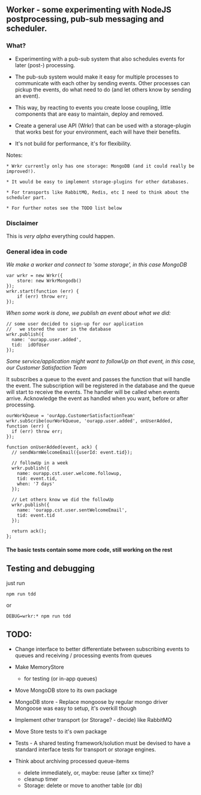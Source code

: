 ## Worker - some experimenting with NodeJS postprocessing, pub-sub messaging and scheduler.

### What?

  * Experimenting with a pub-sub system that also schedules events for later (post-) processing.

  * The pub-sub system would make it easy for multiple processes to communicate with each other by sending events. Other processes can pickup the events, do what need to do (and let others know by sending an event).

  * This way, by reacting to events you create loose coupling, little components that are easy to maintain, deploy and removed.

  * Create a general use API (Wrkr) that can be used with a storage-plugin that works best for your  environment, each will have their benefits.

  * It's not build for performance, it's for flexibility.

  Notes:

    * Wrkr currently only has one storage: MongoDB (and it could really be improved!).

    * It would be easy to implement storage-plugins for other databases.

    * For transports like RabbitMQ, Redis, etc I need to think about the scheduler part.

    * For further notes see the TODO list below


### Disclaimer

  This is *very alpha* everything could happen.


### General idea in code

  *We make a worker and connect to 'some storage', in this case MongoDB*

   	var wrkr = new Wrkr({
  		store: new WrkrMongodb()
  	});
  	wrkr.start(function (err) {
  		if (err) throw err;
  	});

  *When some work is done, we publish an event about what we did:*

    // some user decided to sign-up for our application
    //   we stored the user in the database
    wrkr.publish({
      name: 'ourapp.user.added',
      tid:  idOfUser
    });

  *Some service/application might want to followUp on that event, in this case, our Customer Satisfaction Team*

  It subscribes a queue to the event and passes the function that will handle the event. The subscription will be registered in the database and the queue will start to receive the events. The handler will be called when events arrive. Acknowledge the event as handled when you want, before or after processing.

    ourWorkQueue = 'ourApp.CustomerSatisfactionTeam'
    wrkr.subScribe(ourWorkQueue, 'ourapp.user.added', onUserAdded, function (err) {
      if (err) throw err;
    });

    function onUserAdded(event, ack) {
      // sendWarmWelcomeEmail({userId: event.tid});

      // followUp in a week
      wrkr.publish({
        name: ourapp.cst.user.welcome.followup,
        tid: event.tid,
        when: '7 days'
      });

      // Let others know we did the followUp
      wrkr.publish({
        name: 'ourapp.cst.user.sentWelcomeEmail',
        tid: event.tid
      });

      return ack();
    };

####  The basic tests contain some more code, still working on the rest

## Testing and debugging

just run

    npm run tdd

or

    DEBUG=wrkr:* npm run tdd


## TODO:

* Change interface to better differentiate between subscribing events to queues and receiving / processing events from queues

* Make MemoryStore
  * for testing (or in-app queues)

* Move MongoDB store to its own package

* MongoDB store - Replace mongoose by regular mongo driver
  Mongoose was easy to setup, it's overkill though

* Implement other transport (or Storage? - decide) like RabbitMQ

* Move Store tests to it's own package

* Tests - A shared testing framework/solution must be devised to have a standard interface tests for transport or storage engines.

* Think about archiving processed queue-items
  * delete immediately, or, maybe: reuse (after xx time)?
  * cleanup timer
  * Storage: delete or move to another table (or db)

